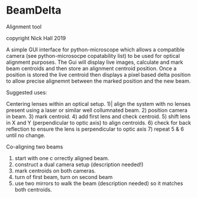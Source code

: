 # BeamDelta
Alignment tool

copyright Nick Hall 2019

A simple GUI interface for python-microscope which allows a compatible camera 
(see python-microsocpe copatability list) to be used for optical alignment purposes.
The Gui will display live images, calculate and mark beam centroids and then store
an alignment centroid position. Once a position is stored the live centroid then 
displays a pixel based delta position to allow precise alignemnt between the marked
position and the new beam. 

Suggested uses:

Centering lenses within an optical setup.
1)| align the system with no lenses present using a laser or similar well collumnated 
beam.
2) position camera in beam.
3) mark centroid.
4) add first lens and check centroid.
5) shift lens in X and Y (perpendicular to optic axis) to align centroids.
6) check for back reflection to ensure the lens is perpendicular to optic axis
7) repeat 5 & 6 until no change.

Co-aligning two beams
1) start with one c orrectly aligned beam.
2) construct a dual camera setup (description needed!)
3) mark centroids on both cameras.
4) turn of first beam, turn on second beam
5) use two mirrors to walk the beam (description needed) so it matches both centroids.



